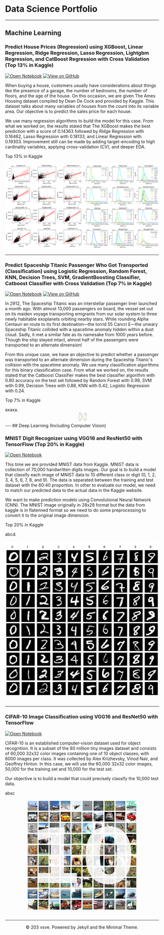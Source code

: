 # Data Science Portfolio
---
## Machine Learning

### Predict House Prices (Regression) using XGBoost, Linear Regression, Ridge Regression, Lasso Regression, Lightgbm Regression, and CatBoost Regression with Cross Validation (Top 13% in Kaggle)

[![Open Notebook](https://img.shields.io/badge/Jupyter-Open_Notebook-green?logo=Jupyter)](html3/houseprice.html)
[![View on GitHub](https://img.shields.io/badge/GitHub-View_on_GitHub-green?logo=GitHub)](python/houseprice.ipynb)

When buying a house, customers usually have considerations about things like the presence of a garage, the number of bedrooms, the number of floors, and the age of the house. On this occasion, we are given The Ames Housing dataset compiled by Dean De Cock and provided by Kaggle. This dataset talks about many variables of houses from the count into its variable area. Our objective is to predict the sales price for each house.

We use many regression algorithms to build the model for this case. From what we worked on, the results stated that The XGBoost makes the best prediction with a score of 0.14363 followed by Ridge Regression with 0.16462, Lasso Regression with 0.18133, and Linear Regression with 0.19303. Improvement still can be made by adding target-encoding to high cardinality variables, applying cross-validation (CV), and deeper EDA.

Top 13% in Kaggle

<center><img src="images/regression12.jpg"/></center>

---
### Predict Spaceship Titanic Passenger Who Got Transported (Classification) using Logistic Regression, Random Forest, KNN, Decision Trees, SVM, GradientBoosting Classifier, Catboost Classifier with Cross Validation (Top 7% in Kaggle)

[![Open Notebook](https://img.shields.io/badge/Jupyter-Open_Notebook-green?logo=Jupyter)](html3/spaceship.html)
[![View on GitHub](https://img.shields.io/badge/GitHub-View_on_GitHub-green?logo=GitHub)](python/spaceship.ipynb)

In 2912, The Spaceship Titanic was an interstellar passenger liner launched a month ago. With almost 13,000 passengers on board, the vessel set out on its maiden voyage transporting emigrants from our solar system to three newly habitable exoplanets orbiting nearby stars. While rounding Alpha Centauri en route to its first destination—the torrid 55 Cancri E—the unwary Spaceship Titanic collided with a spacetime anomaly hidden within a dust cloud. Sadly, it met a similar fate as its namesake from 1000 years before. Though the ship stayed intact, almost half of the passengers were transported to an alternate dimension!

From this unique case, we have an objective to predict whether a passenger was transported to an alternate dimension during the Spaceship Titanic's collision with the spacetime anomaly. We use many classification algorithms for this binary classification case. From what we worked on, the results stated that the Catboost Classifier makes the best classifier algorithm with 0.80 accuracy on the test set followed by Random Forest with 0.99, SVM with 0.99, Decision Trees with 0.88, KNN with 0.42, Logistic Regression with 0.24.

Top 7% in Kaggle

<div style="text-align: justify">axaxa.</div>

<center><img src="images/classification1.png"/  width="32" height="32"></center>
---
## Deep Learning (Including Computer Vision)

### MNIST Digit Recognizer using VGG16 and ResNet50 with TensorFlow (Top 20% in Kaggle)

[![Open Notebook](https://img.shields.io/badge/Jupyter-Open_Notebook-blue?logo=Jupyter)](https://github.com/rifqiazhari/rifqiazhari.github.io/blob/main/html/cifar10final.html)

This time we are provided MNIST data from Kaggle. MNIST data is collection of 70,000 handwritten digits images. Our goal is to build a model that classify each image of MNIST data to 10 different class or digit (0, 1, 2, 3, 4, 5, 6, 7, 8, and 9). The data is separated between the training and test dataset with the 60:40 proportion. In other to evaluate our model, we need to match our predicted data to the actual data in the Kaggle website.

We want to make prediction models using Convolutional Neural Network (CNN). The MNIST image originally in 28x28 format but the data from kaggle is in flatenned format so we need to do some preprocessing to convert it to the original image dimension.

Top 20% in Kaggle

<div style="text-align: justify">abcd.</div>
<br>
<center><img src="images/mnist.png"/></center>
<br>

---
### CIFAR-10 Image Classification using VGG16 and ResNet50 with TensorFlow

[![Open Notebook](https://img.shields.io/badge/Jupyter-Open_Notebook-green?logo=Jupyter)](html3/cifar10final.html)

CIFAR-10  is an established computer-vision dataset used for object recognition. It is a subset of the 80 million tiny images dataset and consists of 60,000 32x32 color images containing one of 10 object classes, with 6000 images per class. It was collected by Alex Krizhevsky, Vinod Nair, and Geoffrey Hinton. In this case, we will use the 60,000 32x32 color images, 50,000 for the training set and 10,000 for the test set.

Our objective is to build a model that could precisely classify the 10,000 test data. 

<div style="text-align: justify">absc</div>
<br>
<center><img src="images/cifar10.png"/></center>
<br>

---
<center>© 203 vsve. Powered by Jekyll and the Minimal Theme.</center>
